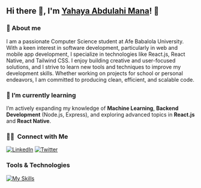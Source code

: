 ## Hi there 👋, I'm [Yahaya Abdulahi Mana](https://github.com/JikaMana/)! 👋

### 🚀 About me

I am a passionate Computer Science student at Afe Babalola University. With a keen interest in software development, particularly in web and mobile app development, I specialize in technologies like React.js, React Native, and Tailwind CSS. I enjoy building creative and user-focused solutions, and I strive to learn new tools and techniques to improve my development skills. Whether working on projects for school or personal endeavors, I am committed to producing clean, efficient, and scalable code.

### 🌱 I’m currently learning
I’m actively expanding my knowledge of **Machine Learning**, **Backend Development** (Node.js, Express), and exploring advanced topics in **React.js** and **React Native**.

### 🤝🏻 &nbsp;Connect with Me
[![LinkedIn](https://skillicons.dev/icons?i=linkedin)](https://www.linkedin.com/in/abdullahi-mana-yahaya-29a87a281/)
[![Twitter](https://skillicons.dev/icons?i=twitter)]([https://twitter.com/sh3riff](https://x.com/jikacodes)_me)

### Tools & Technologies
[![My Skills](https://skillicons.dev/icons?i=,html,css,js,git,react,tailwind,astro,,next,firebase)](https://skillicons.dev)

